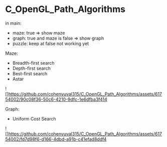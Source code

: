 # C_OpenGL_Path_Algorithms

in main:
- maze: true => show maze
- graph: true and maze is false => show graph
- puzzle: keep at false not working yet



Maze:
- Breadth-first search
- Depth-first search
- Best-first search
- Astar

![]https://github.com/cohenyuval315/C_OpenGL_Path_Algorithms/assets/61754002/90c08f36-50c6-4210-9dfc-1e6dfba3f414

Graph:
- Uniform Cost Search


![]https://github.com/cohenyuval315/C_OpenGL_Path_Algorithms/assets/61754002/fd7d98f6-d166-4dbd-a91b-c41efad8ddf4

